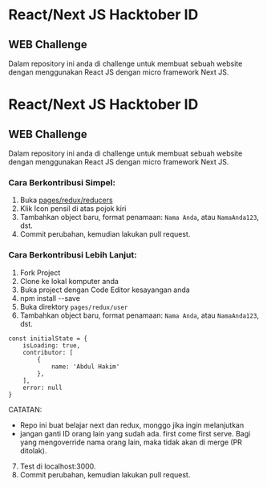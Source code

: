 # React/Next JS Hacktober ID
## WEB Challenge

Dalam repository ini anda di challenge untuk membuat sebuah website dengan menggunakan React JS dengan micro framework Next JS.


# React/Next JS Hacktober ID
## WEB Challenge

Dalam repository ini anda di challenge untuk membuat sebuah website dengan menggunakan React JS dengan micro framework Next JS.

### Cara Berkontribusi Simpel:
1. Buka [pages/redux/reducers](https://github.com/akimabs/Hacktoberfest-ID/blob/master/pages/redux/_reducers/user.js)
2. Klik Icon pensil di atas pojok kiri
3. Tambahkan object baru, format penamaan: `Nama Anda`, atau `NamaAnda123`, dst.
3. Commit perubahan, kemudian lakukan pull request. 

### Cara Berkontribusi Lebih Lanjut:
1. Fork Project
2. Clone ke lokal komputer anda
3. Buka project dengan Code Editor kesayangan anda
4. npm install --save
5. Buka direktory `pages/redux/user`
6. Tambahkan object baru, format penamaan: `Nama Anda`, atau `NamaAnda123`, dst.

```
const initialState = {
    isLoading: true,
    contributor: [
        {
            name: 'Abdul Hakim'
        },
    ],
    error: null
}
``` 
CATATAN: 

- Repo ini buat belajar next dan redux, monggo jika ingin melanjutkan
- jangan ganti ID orang lain yang sudah ada. first come first serve. Bagi yang mengoverride nama orang lain, maka tidak akan di merge (PR ditolak).

7. Test di localhost:3000.
8. Commit perubahan, kemudian lakukan pull request. 
